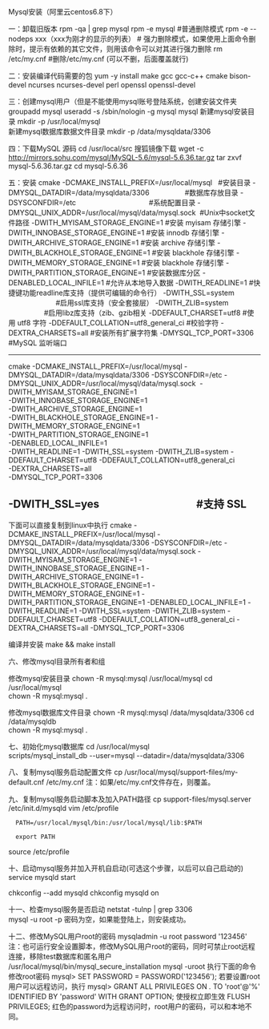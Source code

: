 Mysql安装（阿里云centos6.8下）

一：卸载旧版本
rpm -qa | grep mysql
rpm -e mysql #普通删除模式 
rpm -e --nodeps xxx（xxx为刚才的显示的列表） # 强力删除模式，如果使用上面命令删除时，提示有依赖的其它文件，则用该命令可以对其进行强力删除
rm /etc/my.cnf #删除/etc/my.cnf (可以不删，后面覆盖就行)


二：安装编译代码需要的包
yum -y install make gcc gcc-c++ cmake bison-devel ncurses ncurses-devel perl openssl openssl-devel 


三：创建mysql用户（但是不能使用mysql账号登陆系统，创建安装文件夹 
groupadd mysql 
useradd -s /sbin/nologin -g mysql mysql
新建mysql安装目录
mkdir -p /usr/local/mysql  
新建mysql数据库数据文件目录
mkdir -p /data/mysqldata/3306
 
四：下载MySQL 源码
cd /usr/local/src
搜狐镜像下载
wget -c http://mirrors.sohu.com/mysql/MySQL-5.6/mysql-5.6.36.tar.gz
tar zxvf mysql-5.6.36.tar.gz
cd mysql-5.6.36

五：安装
cmake
-DCMAKE_INSTALL_PREFIX=/usr/local/mysql               #安装目录
-DMYSQL_DATADIR=/data/mysqldata/3306                  #数据库存放目录
-DSYSCONFDIR=/etc                                     #系统配置目录
-DMYSQL_UNIX_ADDR=/usr/local/mysql/data/mysql.sock    #Unix中socket文件路径
-DWITH_MYISAM_STORAGE_ENGINE=1                        #安装 myisam 存储引擎
-DWITH_INNOBASE_STORAGE_ENGINE=1                      #安装 innodb 存储引擎
-DWITH_ARCHIVE_STORAGE_ENGINE=1                       #安装 archive 存储引擎
-DWITH_BLACKHOLE_STORAGE_ENGINE=1                     #安装 blackhole 存储引擎
-DWITH_MEMORY_STORAGE_ENGINE=1                        #安装 blackhole 存储引擎
-DWITH_PARTITION_STORAGE_ENGINE=1                     #安装数据库分区
-DENABLED_LOCAL_INFILE=1                              #允许从本地导入数据
-DWITH_READLINE=1                                     #快捷键功能readline库支持（提供可编辑的命令行）
-DWITH_SSL=system                                     #启用ssl库支持（安全套接层）
-DWITH_ZLIB=system                                    #启用libz库支持（zib、gzib相关
-DDEFAULT_CHARSET=utf8                                #使用 utf8 字符
-DDEFAULT_COLLATION=utf8_general_ci                   #校验字符
-DEXTRA_CHARSETS=all                                  #安装所有扩展字符集
-DMYSQL_TCP_PORT=3306                                 #MySQL 监听端口

--------------------------------------------------------------------
cmake
-DCMAKE_INSTALL_PREFIX=/usr/local/mysql
-DMYSQL_DATADIR=/data/mysqldata/3306 
-DSYSCONFDIR=/etc 
-DMYSQL_UNIX_ADDR=/usr/local/mysql/data/mysql.sock 
-DWITH_MYISAM_STORAGE_ENGINE=1   
-DWITH_INNOBASE_STORAGE_ENGINE=1  
-DWITH_ARCHIVE_STORAGE_ENGINE=1  
-DWITH_BLACKHOLE_STORAGE_ENGINE=1 
-DWITH_MEMORY_STORAGE_ENGINE=1  
-DWITH_PARTITION_STORAGE_ENGINE=1  
-DENABLED_LOCAL_INFILE=1  
-DWITH_READLINE=1 
-DWITH_SSL=system 
-DWITH_ZLIB=system 
-DDEFAULT_CHARSET=utf8 
-DDEFAULT_COLLATION=utf8_general_ci  
-DEXTRA_CHARSETS=all  
-DMYSQL_TCP_PORT=3306  

-DWITH_SSL=yes                                        #支持 SSL
--------------------------------------------------------------------

下面可以直接复制到linux中执行
cmake -DCMAKE_INSTALL_PREFIX=/usr/local/mysql -DMYSQL_DATADIR=/data/mysqldata/3306 -DSYSCONFDIR=/etc -DMYSQL_UNIX_ADDR=/usr/local/mysql/data/mysql.sock -DWITH_MYISAM_STORAGE_ENGINE=1 -DWITH_INNOBASE_STORAGE_ENGINE=1 -DWITH_ARCHIVE_STORAGE_ENGINE=1 -DWITH_BLACKHOLE_STORAGE_ENGINE=1 -DWITH_MEMORY_STORAGE_ENGINE=1 -DWITH_PARTITION_STORAGE_ENGINE=1 -DENABLED_LOCAL_INFILE=1 -DWITH_READLINE=1 -DWITH_SSL=system -DWITH_ZLIB=system -DDEFAULT_CHARSET=utf8 -DDEFAULT_COLLATION=utf8_general_ci -DEXTRA_CHARSETS=all -DMYSQL_TCP_PORT=3306 

编译并安装
make && make install

六、修改mysql目录所有者和组

修改mysql安装目录
chown -R mysql:mysql /usr/local/mysql
cd /usr/local/mysql   
chown -R mysql:mysql .

修改mysql数据库文件目录
chown -R mysql:mysql /data/mysqldata/3306
cd /data/mysqldb  
chown -R mysql:mysql .

七、初始化mysql数据库
cd /usr/local/mysql   
scripts/mysql_install_db --user=mysql --datadir=/data/mysqldata/3306 

八、复制mysql服务启动配置文件
cp /usr/local/mysql/support-files/my-default.cnf /etc/my.cnf
注：如果/etc/my.cnf文件存在，则覆盖。

九、复制mysql服务启动脚本及加入PATH路径
cp support-files/mysql.server /etc/init.d/mysqld
vim /etc/profile   
  
      PATH=/usr/local/mysql/bin:/usr/local/mysql/lib:$PATH  
  
      export PATH  
  
source /etc/profile  

十、启动mysql服务并加入开机自启动(可选这个步骤，以后可以自己启动的)
service mysqld start

chkconfig --add mysqld
chkconfig mysqld on

十一、检查mysql服务是否启动
netstat -tulnp | grep 3306   
mysql -u root -p 
密码为空，如果能登陆上，则安装成功。

十二、修改MySQL用户root的密码
mysqladmin -u root password '123456' 
注：也可运行安全设置脚本，修改MySQL用户root的密码，同时可禁止root远程连接，移除test数据库和匿名用户
/usr/local/mysql/bin/mysql_secure_installation
mysql -uroot
执行下面的命令修改root密码 
mysql> SET PASSWORD = PASSWORD('123456');
若要设置root用户可以远程访问，执行
mysql> GRANT ALL PRIVILEGES ON *.* TO 'root'@'%' IDENTIFIED BY 'password' WITH GRANT OPTION;
使授权立即生效
FLUSH PRIVILEGES;
红色的password为远程访问时，root用户的密码，可以和本地不同。





